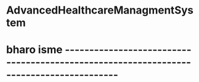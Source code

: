 # AdvancedHealthcareManagmentSystem

#  bharo isme ---------------------------------------------------------------------------------------
